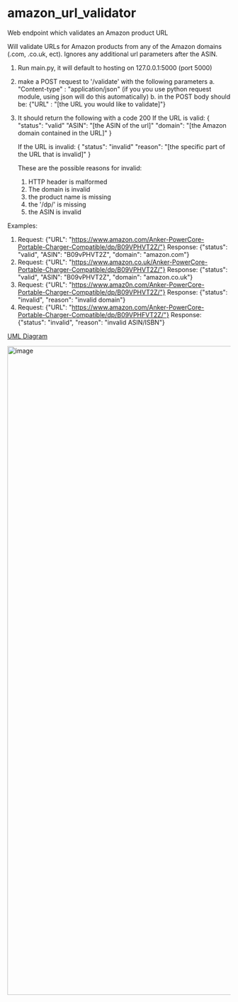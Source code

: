 # amazon_url_validator
Web endpoint which validates an Amazon product URL

Will validate URLs for Amazon products from any of the Amazon domains (.com, .co.uk, ect). Ignores any additional url parameters after the ASIN.

1. Run main.py, it will default to hosting on 127.0.0.1:5000 (port 5000)
2. make a POST request to '/validate' with the following parameters
   a. "Content-type" : "application/json" (if you you use python request module, using json will do this automatically)
   b. in the POST body should be: {"URL" : "[the URL you would like to validate]"}

3. It should return the following with a code 200
   If the URL is valid:
   {
     "status": "valid"
     "ASIN": "[the ASIN of the url]"
     "domain": "[the Amazon domain contained in the URL]"
   }

   If the URL is invalid:
   {
     "status": "invalid"
     "reason": "[the specific part of the URL that is invalid]"
   }

   These are the possible reasons for invalid:
   1. HTTP header is malformed
   2. The domain is invalid
   3. the product name is missing
   4. the '/dp/' is missing
   5. the ASIN is invalid
  
Examples:
1. Request: {"URL": "https://www.amazon.com/Anker-PowerCore-Portable-Charger-Compatible/dp/B09VPHVT2Z/"}
   Response: {"status": "valid", "ASIN": "B09vPHVT2Z", "domain": "amazon.com"}
2. Request: {"URL": "https://www.amazon.co.uk/Anker-PowerCore-Portable-Charger-Compatible/dp/B09VPHVT2Z/"}
   Response: {"status": "valid", "ASIN": "B09vPHVT2Z", "domain": "amazon.co.uk"}
3. Request: {"URL": "https://www.amaz0n.com/Anker-PowerCore-Portable-Charger-Compatible/dp/B09VPHVT2Z/"}
   Response: {"status": "invalid", "reason": "invalid domain"}
4. Request: {"URL": "https://www.amazon.com/Anker-PowerCore-Portable-Charger-Compatible/dp/B09VPHFVT2Z/"}
   Response: {"status": "invalid", "reason": "invalid ASIN/ISBN"}
  
[UML Diagram](diagram.png)

<img width="1864" height="1463" alt="image" src="https://github.com/user-attachments/assets/a6f23c67-0e41-47b7-a071-39fc915c5a53" />

   
